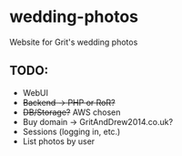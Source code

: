 # wedding-photos

Website for Grit's wedding photos

## TODO:

* WebUI
* ~~Backend -> PHP or RoR?~~
* ~~DB/Storage?~~ AWS chosen
* Buy domain -> GritAndDrew2014.co.uk?
* Sessions (logging in, etc.)
* List photos by user
